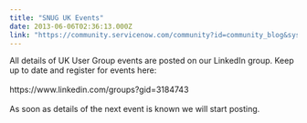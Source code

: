 ```yaml
---
title: "SNUG UK Events"
date: 2013-06-06T02:36:13.000Z
link: "https://community.servicenow.com/community?id=community_blog&sys_id=830d2ea5dbd0dbc01dcaf3231f961942"
---
```

<p>All details of UK User Group events are posted on our LinkedIn group. Keep up to date and register for events here:<br /><br />https://www.linkedin.com/groups?gid=3184743<br /><br />As soon as details of the next event is known we will start posting.</p>